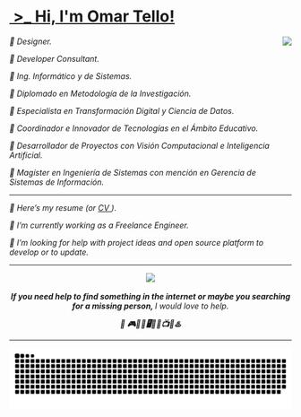 <h1> 
 <a href="https://github.com/Omar-Tello"><img src = "" width = "10px" alt = ""> >_ Hi, I'm Omar Tello!  </a>
<! -- en proceso href https://omar-tello.github.io/developerOmartello --> 
</h1>

<img align='right' src="https://media.giphy.com/media/VgCDAzcKvsR6OM0uWg/giphy.gif" style="max-width:100%; height:auto;">

<p align='left'><em>🍵 Designer. </p>
<p align='left'><em>🍵 Developer Consultant. </p>
<p align='left'><em>🍵 Ing. Informático y de Sistemas. </p>
<p align='left'><em>🍵 Diplomado en Metodología de la Investigación. </p>
<p align='left'><em>🍵 Especialista en Transformación Digital y Ciencia de Datos. </p>
<p align='left'><em>🍵 Coordinador e Innovador de Tecnologías en el Ámbito Educativo. </p>
<p align='left'><em>🍵 Desarrollador de Proyectos con Visión Computacional e Inteligencia Artificial. </p>
<p align='left'><em>🍵 Magíster en Ingeniería de Sistemas con mención en Gerencia de Sistemas de Información. </p>

--------------------

<p align="left">
<p>💽 Here’s my resume (or <a href="https://github.com/Omar-Tello"> CV </a>).</p>
<p>🔭 I’m currently working as a Freelance Engineer.</p>
<p>💾 I’m looking for help with project ideas and open source platform to develop or to update.</p>
</p> 

--------------------
<p align="center">
 <img src="https://media.giphy.com/media/mGcNjsfWAjY5AEZNw6/giphy.gif" width="90"></center>
</p>
  
<p align='center'>
<em>
<b>If you need help to find something in the internet or maybe you searching for a missing person,
</b> I would love to help. 
</em>
</p>
<p align="center"><b>💼 🎮👾🎲🖥️📡📂📺📱♨️</b></p>

--------------------  
<p align="center">
  <img src="https://raw.githubusercontent.com/platane/snk/output/github-contribution-grid-snake-dark.svg" alt="snake"></center>
</p>




